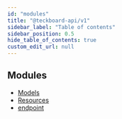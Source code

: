 ```yaml
---
id: "modules"
title: "@teckboard-api/v1"
sidebar_label: "Table of contents"
sidebar_position: 0.5
hide_table_of_contents: true
custom_edit_url: null
---
```


## Modules

- [Models](modules/Models.md)
- [Resources](modules/Resources.md)
- [endpoint](modules/endpoint.md)
